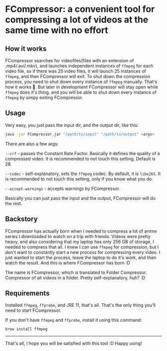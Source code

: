 # FCompressor: a convenient tool for compressing a lot of videos at the same time with no effort

## How it works

FCompressor searches for videofiles(files with an extension of .mp4/.avi/.mkv), and launches independent instances of `ffmpeg` for each video file, so if there was 25 video files, it will launch 25 instances of `ffmpeg`, and then FCompressor will exit. To shut down the compression process, you need to shut down every instance of `ffmpeg` manually. That's how it works 🤷‍. But later in development FCompressor will stay open while `ffmpeg` does it's thing, and you will be able to shut down every instance of `ffmpeg` by simpy exiting FCompressor.

## Usage
Very easy, you just pass the input dir, and the output dir, like this:
```bash
java -jar FCompressor.jar "/path/to/input" "/path/to/output" <args>
```
There are also a few args:

`--crf` - passes the Constant Rate Factor. Basically it defines the quality of a compressed video. It is recommended to not touch this setting. Default is 28.

`--codec` - self-explanatory, sets the `ffmpeg` codec. By default, it is `libx265`. It is recommended to not touch this setting, only if you know what you do.

`--accept-warnings` - accepts warnings by FCompressor.

Basically you can just pass the input and the output, FCompressor will do the rest. 

## Backstory

FCompressor has actually born when I needed to compress a
lot of anime series I downloaded to watch on a trip with friends.
Videos were pretty heavy, and also considering that my laptop has only
256 GB of storage, I needed to compress that all. I knew I can use `ffmpeg`
for compression, but I don't want to constantly start a new process for
compressing every video. I just wanted to start the process, leave
the laptop to do it's work, and then watch the result. And this is where FCompressor has born :D

The name is FCompressor, which is translated to Folder Compressor. Compressor of all videos in a folder. Pretty self-explanatory, huh? :D

## Requirements
Installed `ffmpeg`, `ffprobe`, and JRE 11, that's all. That's the only thing you'll need to start FCompressor.

If you don't have `ffmpeg` and `ffprobe`, install it using this command:
```bash
brew install ffmpeg
```

---

That's all, I hope you will be satisfied with this tool :D Happy using!
